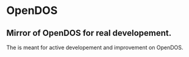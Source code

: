 # OpenDOS
## Mirror of OpenDOS for real developement.
The is meant for active developement and improvement on OpenDOS.
